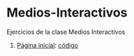 # Medios-Interactivos
Ejercicios de la clase Medios Interactivos
1. [Página inicial](https://mariaaagudelo.github.io/Medios-Interactivos/Kandinsky__EJ_1_AGUDELO/): [código](https://github.com/mariaaagudelo/Medios-Interactivos/blob/master/Kandinsky__EJ_1_AGUDELO/Kandinsky__EJ_1_AGUDELO.js)
